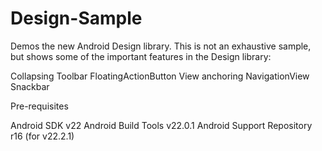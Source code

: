 # Design-Sample

Demos the new Android Design library. This is not an exhaustive sample, but shows some of the important features in the Design library:

Collapsing Toolbar
FloatingActionButton
View anchoring
NavigationView
Snackbar


Pre-requisites


Android SDK v22
Android Build Tools v22.0.1
Android Support Repository r16 (for v22.2.1)
